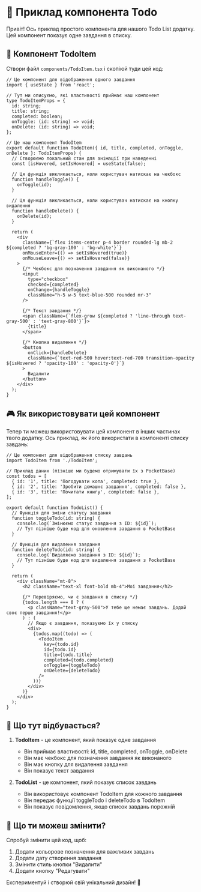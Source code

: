 # 🧩 Приклад компонента Todo

Привіт! Ось приклад простого компонента для нашого Todo List додатку. Цей компонент показує одне завдання в списку.

## 📝 Компонент TodoItem

Створи файл `components/TodoItem.tsx` і скопіюй туди цей код:

```tsx
// Це компонент для відображення одного завдання
import { useState } from 'react';

// Тут ми описуємо, які властивості приймає наш компонент
type TodoItemProps = {
  id: string;
  title: string;
  completed: boolean;
  onToggle: (id: string) => void;
  onDelete: (id: string) => void;
};

// Це наш компонент TodoItem
export default function TodoItem({ id, title, completed, onToggle, onDelete }: TodoItemProps) {
  // Створюємо локальний стан для анімації при наведенні
  const [isHovered, setIsHovered] = useState(false);

  // Ця функція викликається, коли користувач натискає на чекбокс
  function handleToggle() {
    onToggle(id);
  }

  // Ця функція викликається, коли користувач натискає на кнопку видалення
  function handleDelete() {
    onDelete(id);
  }

  return (
    <div 
      className={`flex items-center p-4 border rounded-lg mb-2 ${completed ? 'bg-gray-100' : 'bg-white'}`}
      onMouseEnter={() => setIsHovered(true)}
      onMouseLeave={() => setIsHovered(false)}
    >
      {/* Чекбокс для позначення завдання як виконаного */}
      <input
        type="checkbox"
        checked={completed}
        onChange={handleToggle}
        className="h-5 w-5 text-blue-500 rounded mr-3"
      />
      
      {/* Текст завдання */}
      <span className={`flex-grow ${completed ? 'line-through text-gray-500' : 'text-gray-800'}`}>
        {title}
      </span>
      
      {/* Кнопка видалення */}
      <button
        onClick={handleDelete}
        className={`text-red-500 hover:text-red-700 transition-opacity ${isHovered ? 'opacity-100' : 'opacity-0'}`}
      >
        Видалити
      </button>
    </div>
  );
}
```

## 🎮 Як використовувати цей компонент

Тепер ти можеш використовувати цей компонент в інших частинах твого додатку. Ось приклад, як його використати в компоненті списку завдань:

```tsx
// Це компонент для відображення списку завдань
import TodoItem from './TodoItem';

// Приклад даних (пізніше ми будемо отримувати їх з PocketBase)
const todos = [
  { id: '1', title: 'Погодувати кота', completed: true },
  { id: '2', title: 'Зробити домашнє завдання', completed: false },
  { id: '3', title: 'Почитати книгу', completed: false },
];

export default function TodoList() {
  // Функція для зміни статусу завдання
  function toggleTodo(id: string) {
    console.log(`Змінюємо статус завдання з ID: ${id}`);
    // Тут пізніше буде код для оновлення завдання в PocketBase
  }

  // Функція для видалення завдання
  function deleteTodo(id: string) {
    console.log(`Видаляємо завдання з ID: ${id}`);
    // Тут пізніше буде код для видалення завдання з PocketBase
  }

  return (
    <div className="mt-8">
      <h2 className="text-xl font-bold mb-4">Мої завдання</h2>
      
      {/* Перевіряємо, чи є завдання в списку */}
      {todos.length === 0 ? (
        <p className="text-gray-500">У тебе ще немає завдань. Додай своє перше завдання!</p>
      ) : (
        // Якщо є завдання, показуємо їх у списку
        <div>
          {todos.map((todo) => (
            <TodoItem
              key={todo.id}
              id={todo.id}
              title={todo.title}
              completed={todo.completed}
              onToggle={toggleTodo}
              onDelete={deleteTodo}
            />
          ))}
        </div>
      )}
    </div>
  );
}
```

## 🧠 Що тут відбувається?

1. **TodoItem** - це компонент, який показує одне завдання
   - Він приймає властивості: id, title, completed, onToggle, onDelete
   - Він має чекбокс для позначення завдання як виконаного
   - Він має кнопку для видалення завдання
   - Він показує текст завдання

2. **TodoList** - це компонент, який показує список завдань
   - Він використовує компонент TodoItem для кожного завдання
   - Він передає функції toggleTodo і deleteTodo в TodoItem
   - Він показує повідомлення, якщо список завдань порожній

## 🎨 Що ти можеш змінити?

Спробуй змінити цей код, щоб:
1. Додати кольорове позначення для важливих завдань
2. Додати дату створення завдання
3. Змінити стиль кнопки "Видалити"
4. Додати кнопку "Редагувати"

Експериментуй і створюй свій унікальний дизайн! 🚀 